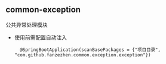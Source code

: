 common-exception
------------------------------------------
公共异常处理模块
* 使用前需配置自动注入

        @SpringBootApplication(scanBasePackages = {"项目目录", "com.github.fanzezhen.common.exception.exception"})
